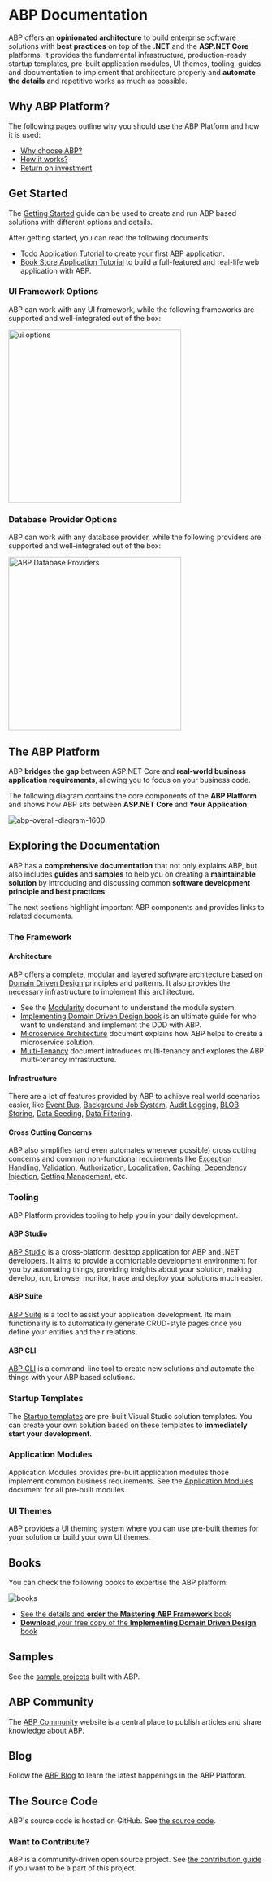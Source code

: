 # <span translate="no">ABP Documentation</span>

ABP offers an **opinionated architecture** to build enterprise software solutions with **best practices** on top of the **.NET** and the **ASP.NET Core** platforms. It provides the fundamental infrastructure, production-ready startup templates, pre-built application modules, UI themes, tooling, guides and documentation to implement that architecture properly and **automate the details** and repetitive works as much as possible.

## Why ABP Platform?
The following pages outline why you should use the ABP Platform and how it is used:

* [Why choose ABP?](https://abp.io/why-choose-abp)
* [How it works?](https://abp.io/how-it-works)
* [Return on investment](https://abp.io/return-on-investment)

## Get Started

The [Getting Started](get-started) guide can be used to create and run ABP based solutions with different options and details.

After getting started, you can read the following documents:

* [Todo Application Tutorial](tutorials/todo) to create your first ABP application.
* [Book Store Application Tutorial](tutorials/book-store/part-01.md) to build a full-featured and real-life web application with ABP.

### UI Framework Options

ABP can work with any UI framework, while the following frameworks are supported and well-integrated out of the box:

<img width="340" src="images/ui-options.png" alt="ui options">

### Database Provider Options

ABP can work with any database provider, while the following providers are supported and well-integrated out of the box:

<img width="340" src="images/db-options.png" alt="ABP Database Providers" />

## The ABP Platform

ABP **bridges the gap** between ASP.NET Core and **real-world business application requirements**, allowing you to focus on your business code.

The following diagram contains the core components of the **ABP Platform** and shows how ABP sits between **ASP.NET Core** and **Your Application**:

![abp-overall-diagram-1600](images/abp-overall-diagram-1600.png)

## Exploring the Documentation

ABP has a **comprehensive documentation** that not only explains ABP, but also includes **guides** and **samples** to help you on creating a **maintainable solution** by introducing and discussing common **software development principle and best practices**.

The next sections highlight important ABP components and provides links to related documents.

### The Framework

#### Architecture

ABP offers a complete, modular and layered software architecture based on [Domain Driven Design](./framework/architecture/domain-driven-design) principles and patterns. It also provides the necessary infrastructure to implement this architecture.

* See the [Modularity](./framework/architecture/modularity/basics.md) document to understand the module system.
* [Implementing Domain Driven Design book](https://abp.io/books/implementing-domain-driven-design?ref=doc) is an ultimate guide for who want to understand and implement the DDD with ABP.
* [Microservice Architecture](./framework/architecture/microservices) document explains how ABP helps to create a microservice solution.
* [Multi-Tenancy](./framework/architecture/multi-tenancy) document introduces multi-tenancy and explores the ABP multi-tenancy infrastructure.

#### Infrastructure

There are a lot of features provided by ABP to achieve real world scenarios easier, like [Event Bus](./framework/infrastructure/event-bus), [Background Job System](./framework/infrastructure/background-jobs), [Audit Logging](./framework/infrastructure/audit-logging.md), [BLOB Storing](./framework/infrastructure/blob-storing), [Data Seeding](./framework/infrastructure/data-seeding.md), [Data Filtering](./framework/infrastructure/data-filtering.md).

#### Cross Cutting Concerns

ABP also simplifies (and even automates wherever possible) cross cutting concerns and common non-functional requirements like [Exception Handling](./framework/fundamentals/exception-handling.md), [Validation](./framework/fundamentals/validation.md), [Authorization](./framework/fundamentals/authorization.md), [Localization](./framework/fundamentals/localization.md), [Caching](./framework/fundamentals/caching.md), [Dependency Injection](./framework/fundamentals/dependency-injection.md), [Setting Management](./framework/infrastructure/settings.md), etc. 

### Tooling

ABP Platform provides tooling to help you in your daily development.

#### ABP Studio

[ABP Studio](studio) is a cross-platform desktop application for ABP and .NET developers. It aims to provide a comfortable development environment for you by automating things, providing insights about your solution, making develop, run, browse, monitor, trace and deploy your solutions much easier.

#### ABP Suite

[ABP Suite](suite) is a tool to assist your application development. Its main functionality is to automatically generate CRUD-style pages once you define your entities and their relations.

#### ABP CLI

[ABP CLI](cli.md) is a command-line tool to create new solutions and automate the things with your ABP based solutions.

### Startup Templates

The [Startup templates](./solution-templates/index.md) are pre-built Visual Studio solution templates. You can create your own solution based on these templates to **immediately start your development**.

### Application Modules

Application Modules provides pre-built application modules those implement common business requirements. See the [Application Modules](modules) document for all pre-built modules.

### UI Themes

ABP provides a UI theming system where you can use [pre-built themes](ui-themes) for your solution or build your own UI themes.

## Books

You can check the following books to expertise the ABP platform:

![books](images/books.png)

* [See the details and **order** the **Mastering ABP Framework** book](https://abp.io/books/mastering-abp-framework)
* [**Download** your free copy of the **Implementing Domain Driven Design** book](https://abp.io/books/implementing-domain-driven-design?ref=doc)

## Samples

See the [sample projects](samples) built with ABP.

## ABP Community

The [ABP Community](https://abp.io/community/) website is a central place to publish articles and share knowledge about ABP.

## Blog

Follow the [ABP Blog](https://abp.io/blog/) to learn the latest happenings in the ABP Platform.

## The Source Code

ABP's source code is hosted on GitHub. See [the source code](https://github.com/abpframework).

### Want to Contribute?

ABP is a community-driven open source project. See [the contribution guide](contribution) if you want to be a part of this project.
